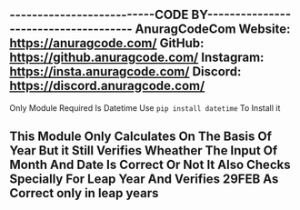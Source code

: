 --------------------------CODE BY-------------------------------------
   AnuragCodeCom
   Website: https://anuragcode.com/
   GitHub: https://github.anuragcode.com/
   Instagram: https://insta.anuragcode.com/
   Discord: https://discord.anuragcode.com/
----------------------------------------------------------------------

 Only Module Required Is Datetime
 Use `pip install datetime` To Install it


   This Module Only Calculates On The Basis Of Year
   But it Still Verifies Wheather The Input Of Month And Date Is Correct Or Not
   It Also Checks Specially For Leap Year And Verifies 29FEB As Correct only in leap years
-----------------------------------------------------------------------